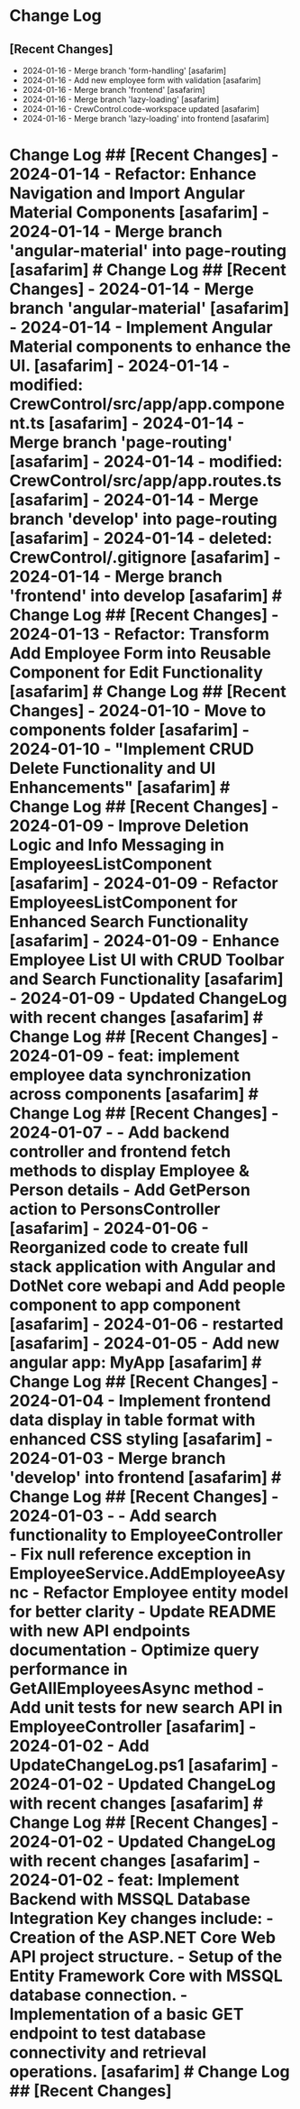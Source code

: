 # Change Log

## [Recent Changes]

- 2024-01-16 - Merge branch 'form-handling' [asafarim]
- 2024-01-16 - Add new employee form with validation [asafarim]
- 2024-01-16 - Merge branch 'frontend' [asafarim]
- 2024-01-16 - Merge branch 'lazy-loading' [asafarim]
- 2024-01-16 - CrewControl.code-workspace updated [asafarim]
- 2024-01-16 - Merge branch 'lazy-loading' into frontend [asafarim]


# Change Log  ## [Recent Changes]  - 2024-01-14 - Refactor: Enhance Navigation and Import Angular Material Components [asafarim] - 2024-01-14 - Merge branch 'angular-material' into page-routing [asafarim]   # Change Log  ## [Recent Changes]  - 2024-01-14 - Merge branch 'angular-material' [asafarim] - 2024-01-14 - Implement Angular Material components to enhance the UI. [asafarim] - 2024-01-14 - modified:   CrewControl/src/app/app.component.ts [asafarim] - 2024-01-14 - Merge branch 'page-routing' [asafarim] - 2024-01-14 - modified:   CrewControl/src/app/app.routes.ts [asafarim] - 2024-01-14 - Merge branch 'develop' into page-routing [asafarim] - 2024-01-14 - deleted:    CrewControl/.gitignore [asafarim] - 2024-01-14 - Merge branch 'frontend' into develop [asafarim]   # Change Log  ## [Recent Changes]  - 2024-01-13 - Refactor: Transform Add Employee Form into Reusable Component for Edit Functionality [asafarim]   # Change Log  ## [Recent Changes]  - 2024-01-10 - Move to components folder [asafarim] - 2024-01-10 - "Implement CRUD Delete Functionality and UI Enhancements" [asafarim]   # Change Log  ## [Recent Changes]  - 2024-01-09 - Improve Deletion Logic and Info Messaging in EmployeesListComponent [asafarim] - 2024-01-09 - Refactor EmployeesListComponent for Enhanced Search Functionality [asafarim] - 2024-01-09 - Enhance Employee List UI with CRUD Toolbar and Search Functionality [asafarim] - 2024-01-09 - Updated ChangeLog with recent changes [asafarim]   # Change Log  ## [Recent Changes]  - 2024-01-09 - feat: implement employee data synchronization across components [asafarim]   # Change Log  ## [Recent Changes]  - 2024-01-07 - - Add backend controller and frontend fetch methods to display Employee & Person details - Add GetPerson action to PersonsController [asafarim] - 2024-01-06 - Reorganized code to create full stack application with Angular and DotNet core webapi and Add people component to app component [asafarim] - 2024-01-06 - restarted [asafarim] - 2024-01-05 - Add new angular app: MyApp [asafarim]   # Change Log  ## [Recent Changes]  - 2024-01-04 - Implement frontend data display in table format with enhanced CSS styling [asafarim] - 2024-01-03 - Merge branch 'develop' into frontend [asafarim]   # Change Log  ## [Recent Changes]  - 2024-01-03 - - Add search functionality to EmployeeController - Fix null reference exception in EmployeeService.AddEmployeeAsync - Refactor Employee entity model for better clarity - Update README with new API endpoints documentation - Optimize query performance in GetAllEmployeesAsync method - Add unit tests for new search API in EmployeeController [asafarim] - 2024-01-02 - Add UpdateChangeLog.ps1 [asafarim] - 2024-01-02 - Updated ChangeLog with recent changes [asafarim]   # Change Log  ## [Recent Changes]  - 2024-01-02 - Updated ChangeLog with recent changes [asafarim] - 2024-01-02 - feat: Implement Backend with MSSQL Database Integration Key changes include: - Creation of the ASP.NET Core Web API project structure. - Setup of the Entity Framework Core with MSSQL database connection. - Implementation of a basic GET endpoint to test database connectivity and retrieval operations. [asafarim]   # Change Log  ## [Recent Changes]    
